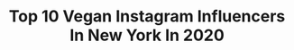 ---
title: Top 10 Vegan Instagram Influencers In New York In 2020
description: >-
  Find top vegan Instagram influencers in New York in 2020. Most popular hashtags: #vegan #plantbased #veganfoodie #veganfoodlovers.
platform: Instagram
profiles:
  - username: "veganfoodcrazy"
    fullname: >-
      Joan | Vegan since 6/5/17🌱🌱
    location: "United States"
    followers: 5347
    engagement: 1116
    commentsToLikes: 0.066270
    avatar: "https://scontent-atl3-1.cdninstagram.com/v/t51.2885-19/s320x320/20766956_877402975749842_4883801290737451008_a.jpg?_nc_ht=scontent-atl3-1.cdninstagram.com&_nc_ohc=UNdPWxTRqswAX_Pm8gU&oh=a8e0a83ef8889119bdb6bc10df0b16cd&oe=5EBA9F0A"
    verified: false
    hashtags: "#buddhabowls, #feastyoureyes, #vegetarianfood, #veganmom"
  - username: "maite.mua"
    fullname: >-
      M Λ I T E
    location: "United States"
    followers: 10395
    engagement: 607
    commentsToLikes: 0.087194
    avatar: "https://scontent-lhr8-1.cdninstagram.com/v/t51.2885-19/s320x320/82824727_848054155639599_5290574757123588096_n.jpg?_nc_ht=scontent-lhr8-1.cdninstagram.com&_nc_ohc=JownDmAxCp4AX_esYiX&oh=ef83cf21a39375a164e095855eb204f0&oe=5EBB52BA"
    verified: false
    hashtags: "#makeupartist, #bklynmua, #plouise, #veganmakeup"
  - username: "theblondetravelsx0"
    fullname: >-
      JAMIE RIVERO  | Philly Blogger
    location: "United States"
    followers: 20486
    engagement: 264
    commentsToLikes: 0.175851
    avatar: "https://scontent-lhr8-1.cdninstagram.com/v/t51.2885-19/s320x320/89858536_498118284203493_4842131298988326912_n.jpg?_nc_ht=scontent-lhr8-1.cdninstagram.com&_nc_ohc=Hur6OQaEZfEAX_uPGR4&oh=482e8cb58e10811ff235c90a37f9241d&oe=5EBC897A"
    verified: false
    hashtags: "#maldives, #lightstim, #haircare, #freshrose"
  - username: "veganbutshethick"
    fullname: >-
      VBST
    location: "United States"
    followers: 11558
    engagement: 860
    commentsToLikes: 0.015285
    avatar: "https://scontent-lhr8-1.cdninstagram.com/v/t51.2885-19/s320x320/66443324_350637302526200_4997552249736527872_n.jpg?_nc_ht=scontent-lhr8-1.cdninstagram.com&_nc_ohc=KOfxTSzDlMMAX8dR6T-&oh=210f4ec91ef0cf565f77718e1db8abd6&oe=5EBA065C"
    verified: false
    hashtags: "#vegan, #veganfood, #vegetarian, #vegannycfood"
  - username: "theveganbuzz"
    fullname: >-
      theveganbuzz
    location: "United States"
    followers: 89991
    engagement: 357
    commentsToLikes: 0.009630
    avatar: "https://scontent-lhr8-1.cdninstagram.com/v/t51.2885-19/s320x320/82370301_1816263675170874_6717763016303050752_n.jpg?_nc_ht=scontent-lhr8-1.cdninstagram.com&_nc_ohc=B0EI-sPEfaoAX9VAUmA&oh=50e228a322d399ff24b5843431180b92&oe=5EB30E41"
    verified: false
    hashtags: "#veganbowls, #vegetarianrecipes, #veganized, #lovefood"
  - username: "roydomlucian"
    fullname: >-
      Roydom Lucian
    location: "United States"
    followers: 26118
    engagement: 133
    commentsToLikes: 0.044069
    avatar: "https://scontent-lhr8-1.cdninstagram.com/v/t51.2885-19/s320x320/89306649_279716543009214_888308041219309568_n.jpg?_nc_ht=scontent-lhr8-1.cdninstagram.com&_nc_ohc=k1fmRJuTjaYAX-CfaF_&oh=5d52aff81f3d51a1b9d5bd8b0c9b8750&oe=5EB9E640"
    verified: false
    hashtags: "#18, #vegan, #vegansnacks, #wearmepro"
  - username: "chefscotleyinnis"
    fullname: >-
      Scotley Innis
    location: "United States"
    followers: 7451
    engagement: 684
    commentsToLikes: 0.126464
    avatar: "https://scontent-lhr8-1.cdninstagram.com/v/t51.2885-19/s320x320/49608705_393296978073683_3540000586114007040_n.jpg?_nc_ht=scontent-lhr8-1.cdninstagram.com&_nc_ohc=IhCBzzxellYAX8EWQQl&oh=ec871e8adbafde545a76408421ede757&oe=5EBC8503"
    verified: false
    hashtags: "#jamaicancuisineelevated, #scotchyardjerkseries, #forbes, #eater"
  - username: "arunnersappetite"
    fullname: >-
      Sabrina Herrmann
    location: "United States"
    followers: 31480
    engagement: 549
    commentsToLikes: 0.054715
    avatar: "https://scontent-lhr8-1.cdninstagram.com/v/t51.2885-19/s320x320/71537543_1572750842867142_2503773561982812160_n.jpg?_nc_ht=scontent-lhr8-1.cdninstagram.com&_nc_ohc=xgu7cn7V93sAX9cocjx&oh=036dbbe25ba55b084d13aa803d17632a&oe=5EB62A7E"
    verified: false
    hashtags: ""
  - username: "cenzol"
    fullname: >-
      CENZOL
    location: "United States"
    followers: 90607
    engagement: 150
    commentsToLikes: 0.015130
    avatar: "https://scontent-atl3-1.cdninstagram.com/v/t51.2885-19/s320x320/12547296_1671230993094519_994032610_a.jpg?_nc_ht=scontent-atl3-1.cdninstagram.com&_nc_ohc=0ddY3UAqX0YAX-9XIi2&oh=a39d4a4c2632e54460a6dcfc7bb5be67&oe=5EBB29BA"
    verified: false
    hashtags: "#rip, #wolford, #wce, #holidays"
  - username: "_jdodson"
    fullname: >-
      Jeremy Dodson
    location: "United States"
    followers: 17557
    engagement: 281
    commentsToLikes: 0.009858
    avatar: "https://scontent-lhr8-1.cdninstagram.com/v/t51.2885-19/s320x320/75518384_999124803806904_1281806931924615168_n.jpg?_nc_ht=scontent-lhr8-1.cdninstagram.com&_nc_ohc=hpk9-U8vX4oAX_JqMoH&oh=6a5d87acc7168f2c97a2f1d7781e8aad&oe=5EB200A7"
    verified: true
    hashtags: "#healthylifestyle, #actionshot, #mentalhealth, #health"
---